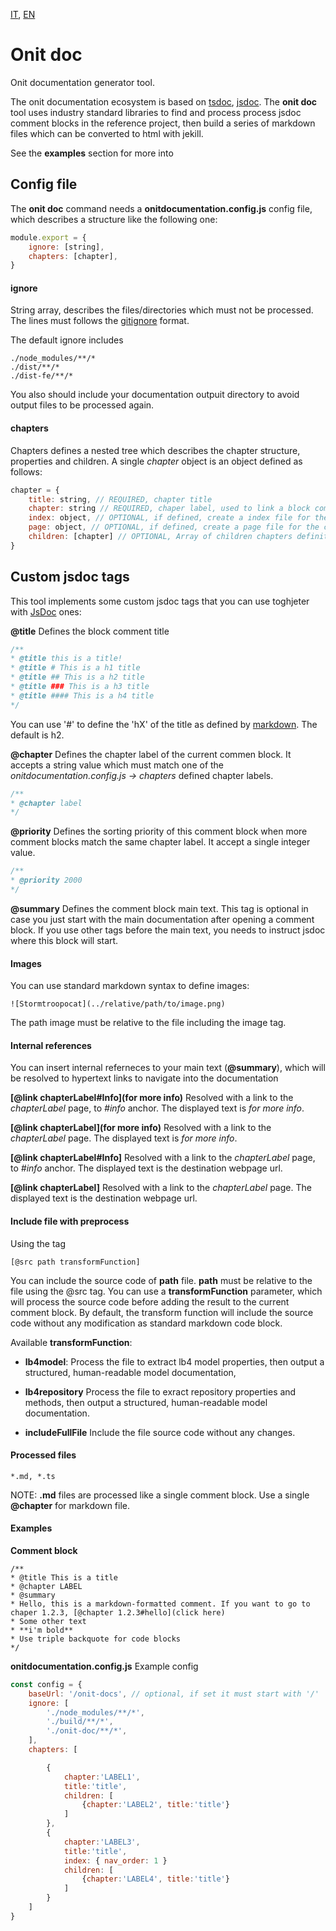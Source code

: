 [IT](./ONIT-DOC-IT.md), [EN](./ONIT-DOC.md)

# Onit doc

Onit documentation generator tool.

The onit documentation ecosystem is based on [tsdoc](https://tsdoc.org/), [jsdoc](https://jsdoc.app/).
The **onit doc** tool uses industry standard libraries to find and process process jsdoc comment blocks in the reference project, then build a series of markdown files which can be converted to html with jekill.


See the **examples** section for more into

## Config file

The **onit doc** command needs a **onitdocumentation.config.js** config file, which describes a structure like the following one:

```js
module.export = {
    ignore: [string],
    chapters: [chapter],
}
```

#### ignore
String array, describes the files/directories which must not be processed. The lines must follows the [gitignore](https://git-scm.com/docs/gitignore) format.

The default ignore includes
```
./node_modules/**/*
./dist/**/*
./dist-fe/**/*
```

You also should include your documentation outpuit directory to avoid output files to be processed again.

#### chapters
Chapters defines a nested tree which describes the chapter structure, properties and children.
A single *chapter* object is an object defined as follows:

```js
chapter = {
    title: string, // REQUIRED, chapter title
    chapter: string // REQUIRED, chaper label, used to link a block comment to this specific object,
    index: object, // OPTIONAL, if defined, create a index file for the current object. This is a key-value object whose properties-values are added to jeckill index file without alterations. The index file is automaically added if this object includes the children property.
    page: object, // OPTIONAL, if defined, create a page file for the current object.  This is a key-value object whose properties-values are added to jeckill index file without alterations. The page file is automatically added if the project scan finds comment blocks matching this object chapter label. 
    children: [chapter] // OPTIONAL, Array of children chapters definitions. 
}
```

## Custom jsdoc tags
This tool implements some custom jsdoc tags that you can use toghjeter with [JsDoc](https://jsdoc.app/) ones: 

**@title**
Defines the block comment title

```js
/**
* @title this is a title!
* @title # This is a h1 title
* @title ## This is a h2 title
* @title ### This is a h3 title
* @title #### This is a h4 title
*/
```
You can use '#' to define the 'hX' of the title as defined by [markdown](https://www.markdownguide.org/basic-syntax/). The default is h2.

**@chapter** 
Defines the chapter label of the current commen block. It accepts a string value which must match one of the *onitdocumentation.config.js -> chapters* defined chapter labels.

```js
/**
* @chapter label
*/
```

**@priority**
Defines the sorting priority of this comment block when more comment blocks match the same chapter label. It accept a single integer value.

```js
/**
* @priority 2000
*/
```

**@summary** 
Defines the comment block main text. This tag is optional in case you just start with the main documentation after opening a comment block. 
If you use other tags before the main text, you needs to instruct jsdoc where this block will start.

#### Images
You can use standard markdown syntax to define images:

```
![Stormtroopocat](../relative/path/to/image.png)
```

The path image must be relative to the file including the image tag.

#### Internal references
You can insert internal referneces to your main text (**@summary**), which will be resolved to hypertext links to navigate into the documentation

**[@link chapterLabel#Info](for more info)**
Resolved with a link to the *chapterLabel* page, to *#info* anchor. The displayed text is *for more info*.

**[@link chapterLabel](for more info)**
Resolved with a link to the *chapterLabel* page. The displayed text is *for more info*.

**[@link chapterLabel#Info]**
Resolved with a link to the *chapterLabel* page, to *#info* anchor. The displayed text is the destination webpage url.

**[@link chapterLabel]**
Resolved with a link to the *chapterLabel* page. The displayed text is the destination webpage url.

#### Include file with preprocess
Using the tag
```
[@src path transformFunction]
```
You can include the source code of **path** file.
**path** must be relative to the file using the @src tag. You can use a **transformFunction** parameter, which will process the source code before adding the result to the current comment block. By default, the transform function will include the source code without any modification as standard markdown code block.

Available **transformFunction**:

- **lb4model**: 
    Process the file to extract lb4 model properties, then output a structured, human-readable model documentation,

- **lb4repository**
    Process the file to exract repository properties and methods, then output a structured, human-readable model documentation.

- **includeFullFile**
    Include the file source code without any changes.


#### Processed files

```
*.md, *.ts
```

NOTE: **.md** files are processed like a single comment block. Use a single **@chapter** for markdown file.

#### Examples

**Comment block**
```
/**
* @title This is a title
* @chapter LABEL
* @summary 
* Hello, this is a markdown-formatted comment. If you want to go to chaper 1.2.3, [@chapter 1.2.3#hello](click here)
* Some other text
* **i'm bold**
* Use triple backquote for code blocks
*/
```

**onitdocumentation.config.js**
Example config

```js
const config = {
    baseUrl: '/onit-docs', // optional, if set it must start with '/'
    ignore: [
        './node_modules/**/*',
        './build/**/*',
        './onit-doc/**/*',
    ],
    chapters: [

        {
            chapter:'LABEL1', 
            title:'title', 
            children: [
                {chapter:'LABEL2', title:'title'}
            ]
        },
        {
            chapter:'LABEL3', 
            title:'title', 
            index: { nav_order: 1 }
            children: [
                {chapter:'LABEL4', title:'title'}
            ]
        }
    ]
}

```


